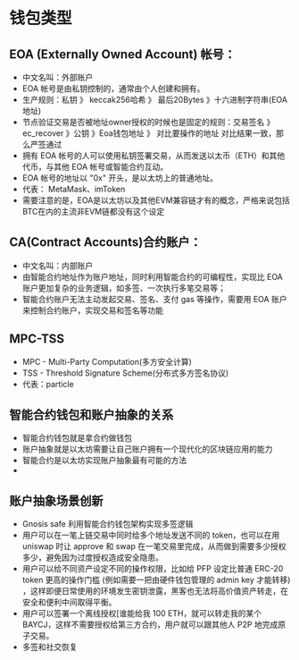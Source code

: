 # 钱包类型

## EOA (Externally Owned Account) 帐号：
- 中文名叫：外部账户
- EOA 帐号是由私钥控制的，通常由个人创建和拥有。
- 生产规则：私钥 》 keccak256哈希 》 最后20Bytes 》十六进制字符串(EOA地址)
- 节点验证交易是否被地址owner授权的时候也是固定的规则：交易签名 》 ec_recover 》公钥 》Eoa钱包地址 》 对比要操作的地址 对比结果一致，那么严签通过
- 拥有 EOA 帐号的人可以使用私钥签署交易，从而发送以太币（ETH）和其他代币，与其他 EOA 帐号或智能合约互动。
- EOA 帐号的地址以 "0x" 开头，是以太坊上的普通地址。
- 代表： MetaMask、imToken
- 需要注意的是，EOA是以太坊以及其他EVM兼容链才有的概念，严格来说包括BTC在内的主流非EVM链都没有这个设定
## CA(Contract Accounts)合约账户：
- 中文名叫：内部账户
- 由智能合约地址作为账户地址，同时利用智能合约的可编程性，实现比 EOA 账户更加复杂的业务逻辑，如多签、一次执行多笔交易等；
- 智能合约账户无法主动发起交易、签名、支付 gas 等操作，需要用 EOA 账户来控制合约账户，实现交易和签名等功能

## MPC-TSS
- MPC - Multi-Party Computation(多方安全计算)
- TSS - Threshold Signature Scheme(分布式多方签名协议)
- 代表：particle

## 智能合约钱包和账户抽象的关系
- 智能合约钱包就是拿合约做钱包
- 账户抽象就是以太坊需要让自己账户拥有一个现代化的区块链应用的能力
- 智能合约是以太坊实现账户抽象最有可能的方法
- 

## 账户抽象场景创新
- Gnosis safe 利用智能合约钱包架构实现多签逻辑
- 用户可以在一笔上链交易中同时给多个地址发送不同的 token，也可以在用 uniswap 时让 approve 和 swap 在一笔交易里完成，从而做到需要多少授权多少，避免因为过度授权造成安全隐患。
- 用户可以给不同资产设定不同的操作权限，比如给 PFP 设定比普通 ERC-20 token 更高的操作门槛 (例如需要一把由硬件钱包管理的 admin key 才能转移) ，这样即便日常使用的环境发生密钥泄露，黑客也无法将高价值资产转走，在安全和便利中间取得平衡。
- 用户可以签署一个离线授权[谁能给我 100 ETH，就可以转走我的某个 BAYCJ，这样不需要授权给第三方合约，用户就可以跟其他人 P2P 地完成原子交易。
- 多签和社交恢复